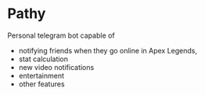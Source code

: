 # Pathy
Personal telegram bot capable of
- notifying friends when they go online in Apex Legends,
- stat calculation
- new video notifications
- entertainment
- other features